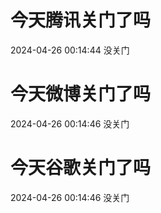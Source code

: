 # 今天腾讯关门了吗

2024-04-26 00:14:44 没关门

# 今天微博关门了吗

2024-04-26 00:14:46 没关门

# 今天谷歌关门了吗

2024-04-26 00:14:46 没关门

